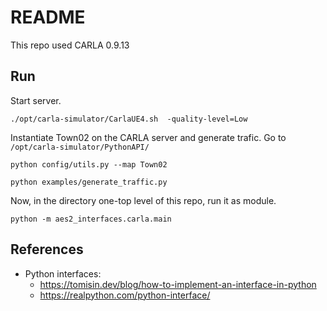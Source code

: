 # README

This repo used CARLA 0.9.13

## Run

Start server.

```
./opt/carla-simulator/CarlaUE4.sh  -quality-level=Low
```

Instantiate Town02 on the CARLA server and generate trafic. Go to `/opt/carla-simulator/PythonAPI/`
``` 
python config/utils.py --map Town02

python examples/generate_traffic.py
```

Now, in the directory one-top level of this repo, run it as module.
```
python -m aes2_interfaces.carla.main
```

## References
+ Python interfaces: 
  + https://tomisin.dev/blog/how-to-implement-an-interface-in-python
  + https://realpython.com/python-interface/

